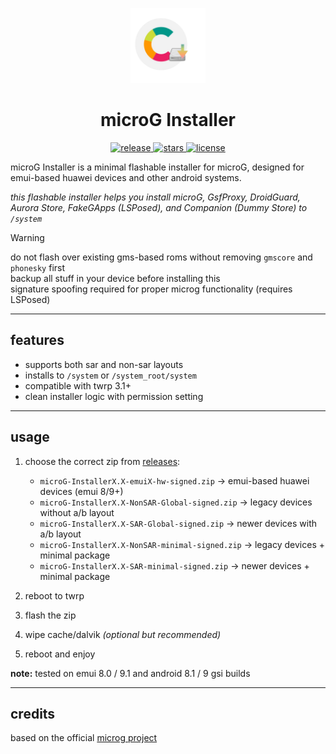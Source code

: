<p align="center">
  <img src="https://github.com/NammIsADev/microG-Installer/blob/main/logo-microG.png" width="120" alt="microG logo">
</p>

<h1 align="center">microG Installer</h1>
<p align="center">
  <a href="https://github.com/NammIsADev/microG-Installer/releases">
    <img src="https://img.shields.io/github/v/release/NammIsADev/microG-Installer?color=blue&label=version&style=flat-square" alt="release">
  </a>
  <a href="https://github.com/NammIsADev/microG-Installer/stargazers">
    <img src="https://img.shields.io/github/stars/NammIsADev/microG-Installer?style=flat-square" alt="stars">
  </a>
  <a href="https://github.com/NammIsADev/microG-Installer/blob/main/LICENSE">
    <img src="https://img.shields.io/github/license/NammIsADev/microG-Installer?style=flat-square" alt="license">
  </a>
</p>

microG Installer is a minimal flashable installer for microG, designed for emui-based huawei devices and other android systems.  

*this flashable installer helps you install microG, GsfProxy, DroidGuard, Aurora Store, FakeGApps (LSPosed), and Companion (Dummy Store) to `/system`*

> [!WARNING]  
> do not flash over existing gms-based roms without removing `gmscore` and `phonesky` first  
> backup all stuff in your device before installing this  
> signature spoofing required for proper microg functionality (requires LSPosed)

---

## features

- supports both sar and non-sar layouts  
- installs to `/system` or `/system_root/system`  
- compatible with twrp 3.1+  
- clean installer logic with permission setting  

---

## usage

1. choose the correct zip from [releases](https://github.com/NammIsADev/microG-Installer/releases):

   - `microG-InstallerX.X-emuiX-hw-signed.zip` → emui-based huawei devices (emui 8/9+)
   - `microG-InstallerX.X-NonSAR-Global-signed.zip` → legacy devices without a/b layout
   - `microG-InstallerX.X-SAR-Global-signed.zip` → newer devices with a/b layout
   - `microG-InstallerX.X-NonSAR-minimal-signed.zip` → legacy devices + minimal package
   - `microG-InstallerX.X-SAR-minimal-signed.zip` → newer devices + minimal package

2. reboot to twrp  
3. flash the zip  
4. wipe cache/dalvik *(optional but recommended)*  
5. reboot and enjoy

**note:** tested on emui 8.0 / 9.1 and android 8.1 / 9 gsi builds

---

## credits

based on the official [microg project](https://github.com/microg)  
